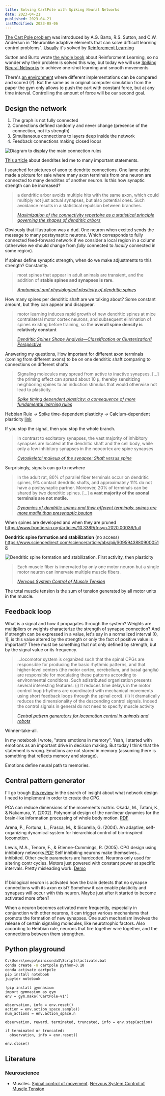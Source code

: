 ```yaml
---
title: Solving CartPole with Spiking Neural Networks
date: 2023-04-21
published: 2023-04-21
lastModified: 2023-08-06
---
```



[The Cart Pole problem](http://www.derongliu.org/adp/adp-cdrom/Barto1983.pdf) was introduced by A.G. Barto, R.S. Sutton, and C.W. Anderson in "Neuronlike adaptive elements that
can solve difficult learning control problems". [Usually](https://www.tensorflow.org/tutorials/reinforcement_learning/actor_critic) it's solved by [Reinforcment Learning](/ai/reinforcement-learning)



Sutton and Burto wrote [the whole book](https://inst.eecs.berkeley.edu/~cs188/sp20/assets/files/SuttonBartoIPRLBook2ndEd.pdf) about Reinforcment Learning, so no wonder why their problem is solved this way, but today we will use [Spiking Neural Networks](/ai/spiking-neural-networks) to achieve one-shot learning and smooth movements

There's [an environment](https://gymnasium.farama.org/environments/classic_control/cart_pole/) where different implementations can be compared and scored (?). But the same as in original computer simulation from the paper the gym only allows to push the cart with constant force, but at any time interval. Controlling the amount of force will be our second goal.

## Design the network


1. The graph is not fully connected
2. Connections defined randomly and never change (presence of the connection, not its strength)
3. Simultaneous connections to layers deep inside the network
4. Feedback connections making closed loops

![Diagram to display the main connection rules](./graph_rules.png)


[This article](https://www.ncbi.nlm.nih.gov/pmc/articles/PMC4071954/) about dendrites led me to many important statements.

I searched for pictures of axon to dendrite connections. One lame artist made a picture for sale where many axon terminals from one neuron are connected to many dendrites of another neuron. Is this how synaptic strength can be increased?

> a dendritic arbor avoids multiple hits with the same axon, which could multiply not just actual synapses, but also potential ones. 
> Such avoidance results in a statistical repulsion between branches. 
>
> [_Maximization of the connectivity repertoire as a statistical principle governing the shapes of dendritic arbors_](https://pubmed.ncbi.nlm.nih.gov/19622738/)

Obviously that illustration was a dud. One neuron when excited sends the message to many postsynaptic neurons. Which corresponds to fully connected feed-forward network if we consider a local region in a column (otherwise we should change from _fully_ connected to _locally_ connected in some region).

If spines define synaptic strength, when do we make adjustments to this strength? Constantly.

> most spines that appear in adult animals are transient, and the addition of **stable spines and synapses is rare**.
>
> [_Anatomical and physiological plasticity of dendritic spines_](https://sabatini.hms.harvard.edu/files/sabatinilab/files/2007_alvarez_annrevnsci.pdf)

How many spines per dendritic shaft are we talking about? Some constant amount, but they can appear and disappear.

> motor learning induces rapid growth of new dendritic spines at mice contralateral motor cortex neurons, and subsequent elimination of spines existing before training, so the **overall spine density is relatively constant**
>
> [_Dendritic Spines Shape Analysis—Classification or Clusterization? Perspective_](https://www.frontiersin.org/articles/10.3389/fnsyn.2020.00031/full)



Answering my questions, How important for different axon terminals (coming from different axons) to be on one dendritic shaft comparing to connections on different shafts

> Signaling molecules may spread from active to inactive synapses. [...] the priming effect can spread about 10 μ, thereby sensitizing neighboring spines to an induction stimulus that would otherwise not lead to plasticity.
>
> [_Spike timing dependent plasticity: a consequence of more fundamental learning rules_](https://www.frontiersin.org/articles/10.3389/fncom.2010.00019/full)

Hebbian Rule -> Spike time-dependent plasticity -> Calcium-dependent plasticity [link](https://www.frontiersin.org/articles/10.3389/fncom.2010.00019/full)


If you stop the signal, then you stop the whole branch.

> In contrast to excitatory synapses, the vast majority of inhibitory synapses are located at the dendritic shaft and the cell body, while only a few inhibitory synapses in the neocortex are spine synapses
>
> [_Cytoskeletal makeup of the synapse: Shaft versus spine_](https://onlinelibrary.wiley.com/doi/10.1002/cm.21583)

Surprisingly, signals can go to nowhere

> In the adult rat, 80% of parallel fiber terminals occur on dendritic spines, 9% contact dendritic shafts, and approximately 11% do not have a postsynaptic partner. 
> Moreover, 20% of terminals can be shared by two dendritic spines. 
> [...] **a vast majority of the axonal terminals are not motile.**
>
> [_Dynamics of dendritic spines and their afferent terminals: spines are more motile than presynaptic bouton_](https://www.sciencedirect.com/science/article/pii/S0012160604006657#aep-section-id29)


When spines are developed and when they are pruned https://www.frontiersin.org/articles/10.3389/fnsyn.2020.00036/full

**Dendritic spine formation and stabilization** (no access) https://www.sciencedirect.com/science/article/abs/pii/S0959438809000518

![Dendritic spine formation and stabilization. First activity, then plasticity](./dendritic-spine-formation-and-stabilization.jpg)


> Each muscle fiber is innervated by only one motor neuron but a single motor neuron can innervate multiple muscle fibers.
>
> [_Nervous System Control of Muscle Tension_](https://open.oregonstate.education/aandp/chapter/10-4-nervous-system-control-of-muscle-tension/)

The total muscle tension is the sum of tension generated by all motor units in the muscle.


## Feedback loop

What is a signal and how it propagates through the system? Weights are multipliers or weights characterize the strength of synapse connection?
And if strength can be expressed in a value, let's say in a normalized interval $[0,1]$, is this value altered by the strength or only the fact of positive value is important? There must be something that not only defined by strength, but by the signal value or its frequency.

> ...locomotor system is organized such that the spinal CPGs are responsible for producing the basic rhythmic patterns, 
> and that higher-level centers (the motor cortex, cerebellum, and basal ganglia)
> are responsible for modulating these patterns according to environmental conditions.
> Such adistributed organization presents several interesting features:
> (i) It reduces time delays in the motor control loop (rhythms are coordinated with mechanical movements using short feedback loops through the spinal cord). 
> (ii) It dramatically reduces the dimensionality of the descending control signals.
> Indeed the control signals in general do not need to specify muscle activity
>
> [_Central pattern generators for locomotion control in animals and robots_](https://www.cs.cmu.edu/~hgeyer/Teaching/R16-899B/Papers/Ijspeert08NeuralNEtworks.pdf)

Winner-take-all.

In my notebook I wrote, "store emotions in memory". Yeah, I started with emotions as an important drive in decision making. But today I think that the statement is wrong. Emotions are not stored in memory (assuming there is something that reflects memory and storage). 

Emotions define neural path to memories.


## Central pattern generator

I'll go trough [this review](https://www.cs.cmu.edu/~hgeyer/Teaching/R16-899B/Papers/Ijspeert08NeuralNEtworks.pdf) in the search of insight about what network design I need to implement in order to create the CPG.

PCA can reduce dimensions of the movements matrix. Okada, M., Tatani, K., & Nakamura, Y. (2002). Polynomial design of the nonlinear
dynamics for the brain-like information processing of whole body motion. [PDF](https://citeseerx.ist.psu.edu/document?repid=rep1&type=pdf&doi=ffac4860c8b2d17408b3e5491e377995666f62de)

Arena, P., Fortuna, L., Frasca, M., & Sicurella, G. (2004). An adaptive, self-organizing dynamical system for hierarchical control of bio-inspired locomotion. 


Lewis, M.A., Tenore, F., & Etienne-Cummings, R. (2005). CPG design using inhibitory networks.[PDF](https://www.researchgate.net/publication/221075459_CPG_Design_using_Inhibitory_Networks) 
Self inhibiting neurons make themselves... inhibited. Other cycle parameters are hardcoded. Neurons only used for altering contr cycles. Motors just powered with constant power at specific intervals. Pretty misleading work.
[Demo](https://www.youtube.com/watch?v=5ANDjYO6Cag)


##

If biological neuron is activated how the brain detects that no synapse connections with its axon exist? Somehow it can enable plasticity and synapses will occur with this neuron. Maybe just after it started to become activated more often?

When a neuron becomes activated more frequently, especially in conjunction with other neurons, it can trigger various mechanisms that promote the formation of new synapses. One such mechanism involves the release of certain signaling molecules, like neurotrophic factors. Also according to Hebbian rule, neurons that fire together wire together, and the connections between them strengthen.


## Python playground

```bash
C:\Users\neupo\miniconda3\Scripts\activate.bat
conda create -n cartpole python=3.10
conda activate cartpole
pip install notebook
jupyter notebook
```

```jupyter
!pip install gymnasium
import gymnasium as gym
env = gym.make('CartPole-v1')

observation, info = env.reset()
action = env.action_space.sample()
num_actions = env.action_space.n

observation, reward, terminated, truncated, info = env.step(action)

if terminated or truncated:
  observation, info = env.reset()

env.close()
```


## Literature

### Neuroscience

- Muscles. [Spinal control of movement](https://openbooks.lib.msu.edu/neuroscience/chapter/spinal-control-of-movement/). [Nervous System Control of Muscle Tension](https://open.oregonstate.education/aandp/chapter/10-4-nervous-system-control-of-muscle-tension/)